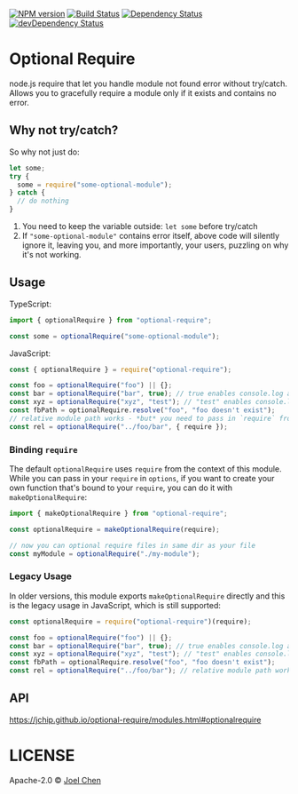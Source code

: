 [![NPM version][npm-image]][npm-url] [![Build Status][travis-image]][travis-url]
[![Dependency Status][daviddm-image]][daviddm-url] [![devDependency Status][daviddm-dev-image]][daviddm-dev-url]

# Optional Require

node.js require that let you handle module not found error without try/catch. Allows you to gracefully require a module
only if it exists and contains no error.

## Why not try/catch?

So why not just do:

```ts
let some;
try {
  some = require("some-optional-module");
} catch {
  // do nothing
}
```

1. You need to keep the variable outside: `let some` before try/catch
2. If `"some-optional-module"` contains error itself, above code will silently ignore it, leaving you, and more
   importantly, your users, puzzling on why it's not working.

## Usage

TypeScript:

```ts
import { optionalRequire } from "optional-require";

const some = optionalRequire("some-optional-module");
```

JavaScript:

```js
const { optionalRequire } = require("optional-require");

const foo = optionalRequire("foo") || {};
const bar = optionalRequire("bar", true); // true enables console.log a message when not found
const xyz = optionalRequire("xyz", "test"); // "test" enables console.log a message with "test" added.
const fbPath = optionalRequire.resolve("foo", "foo doesn't exist");
// relative module path works - *but* you need to pass in `require` from your file
const rel = optionalRequire("../foo/bar", { require });
```

### Binding `require`

The default `optionalRequire` uses `require` from the context of this module. While you can pass in your `require`
in `options`, if you want to create your own function that's bound to your `require`, you can do it
with `makeOptionalRequire`:

```ts
import { makeOptionalRequire } from "optional-require";

const optionalRequire = makeOptionalRequire(require);

// now you can optional require files in same dir as your file
const myModule = optionalRequire("./my-module");
```

### Legacy Usage

In older versions, this module exports `makeOptionalRequire` directly and this is the legacy usage in JavaScript, which
is still supported:

```js
const optionalRequire = require("optional-require")(require);

const foo = optionalRequire("foo") || {};
const bar = optionalRequire("bar", true); // true enables console.log a message when not found
const xyz = optionalRequire("xyz", "test"); // "test" enables console.log a message with "test" added.
const fbPath = optionalRequire.resolve("foo", "foo doesn't exist");
const rel = optionalRequire("../foo/bar"); // relative module path works
```

## API

<https://jchip.github.io/optional-require/modules.html#optionalrequire>

# LICENSE

Apache-2.0 © [Joel Chen](https://github.com/jchip)

[travis-image]: https://travis-ci.org/jchip/optional-require.svg?branch=master

[travis-url]: https://travis-ci.org/jchip/optional-require

[npm-image]: https://badge.fury.io/js/optional-require.svg

[npm-url]: https://npmjs.org/package/optional-require

[daviddm-image]: https://david-dm.org/jchip/optional-require/status.svg

[daviddm-url]: https://david-dm.org/jchip/optional-require

[daviddm-dev-image]: https://david-dm.org/jchip/optional-require/dev-status.svg

[daviddm-dev-url]: https://david-dm.org/jchip/optional-require?type=dev
